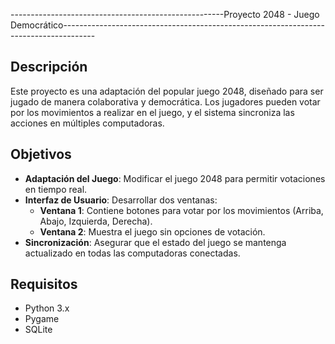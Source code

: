 -----------------------------------------------------Proyecto 2048 - Juego Democrático--------------------------------------------------------------------------------------
## Descripción
Este proyecto es una adaptación del popular juego 2048, diseñado para ser jugado de manera colaborativa y democrática. Los jugadores pueden votar por los movimientos a realizar en el juego, y el sistema sincroniza las acciones en múltiples computadoras.

## Objetivos
- **Adaptación del Juego**: Modificar el juego 2048 para permitir votaciones en tiempo real.
- **Interfaz de Usuario**: Desarrollar dos ventanas:
  - **Ventana 1**: Contiene botones para votar por los movimientos (Arriba, Abajo, Izquierda, Derecha).
  - **Ventana 2**: Muestra el juego sin opciones de votación.
- **Sincronización**: Asegurar que el estado del juego se mantenga actualizado en todas las computadoras conectadas.

## Requisitos
- Python 3.x
- Pygame
- SQLite

